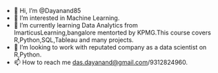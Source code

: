 - 👋 Hi, I’m @Dayanand85
- 👀 I’m interested in Machine Learning.
- 🌱 I’m currently learning Data Analytics from ImarticusLearning,bangalore mentorted by KPMG.This course covers R,Python,SQL,Tableau and many projects.
- 💞️ I’m looking to work with reputated company as a data scientist on R,Python.
- 📫 How to reach me das.dayanand@gmail.com/9312824960.

<!---
Dayanand85/Dayanand85 is a ✨ special ✨ repository because its `README.md` (this file) appears on your GitHub profile.
You can click the Preview link to take a look at your changes.
--->
